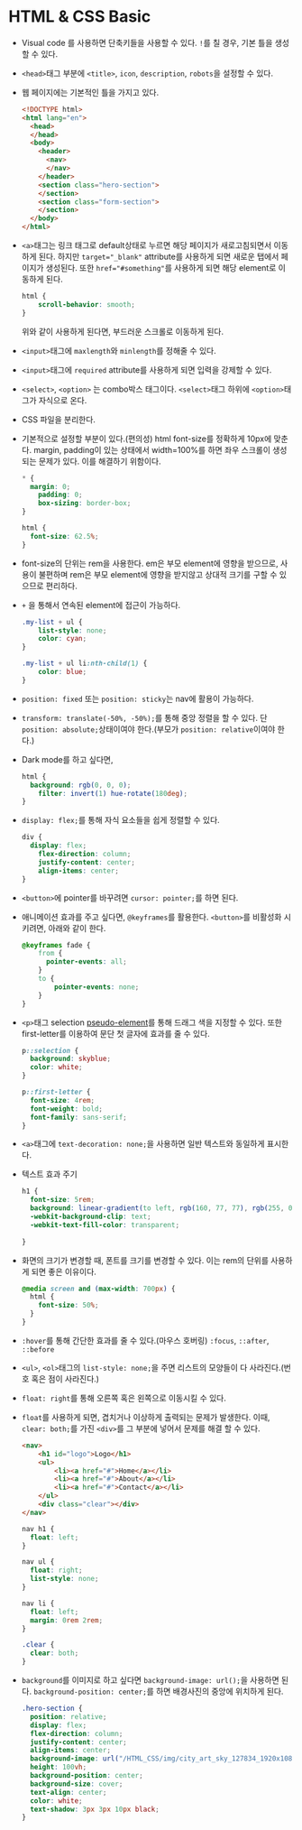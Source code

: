 # HTML & CSS Basic

- Visual code 를 사용하면 단축키들을 사용할 수 있다. `!`를 칠 경우, 기본 틀을 생성할 수 있다.

- `<head>`태그 부분에 `<title>`, `icon`, `description`, `robots`을 설정할 수 있다.

- 웹 페이지에는 기본적인 틀을 가지고 있다.

  ```html
  <!DOCTYPE html>
  <html lang="en">
    <head>
    </head>
    <body>
      <header>
        <nav>
        </nav>
      </header>
      <section class="hero-section">
      </section>
      <section class="form-section">
      </section>
    </body>
  </html>
  ```

- `<a>`태그는 링크 태그로 default상태로 누르면 해당 페이지가 새로고침되면서 이동하게 된다. 하지만 `target="_blank"` attribute를 사용하게 되면 새로운 탭에서 페이지가 생성된다.
  또한 `href="#something"`를 사용하게 되면 해당 element로 이동하게 된다.

  ```css
  html {
      scroll-behavior: smooth;
  }
  ```

  위와 같이 사용하게 된다면, 부드러운 스크롤로 이동하게 된다.

- `<input>`태그에 `maxlength`와 `minlength`를 정해줄 수 있다.

- `<input>`태그에 `required` attribute를 사용하게 되면 입력을 강제할 수 있다.

- `<select>`, `<option>` 는 combo박스 태그이다. `<select>`태그 하위에 `<option>`태그가 자식으로 온다.

- CSS 파일을 분리한다.

- 기본적으로 설정할 부분이 있다.(편의성)
  html font-size를 정확하게 10px에 맞춘다.
  margin, padding이 있는 상태에서 width=100%를 하면 좌우 스크롤이 생성되는 문제가 있다. 이를 해결하기 위함이다.

  ```css
  * {
  	margin: 0;
      padding: 0;
      box-sizing: border-box;
  }
  
  html {
  	font-size: 62.5%;
  }
  ```

- font-size의 단위는 rem을 사용한다.
  em은 부모 element에 영향을 받으므로, 사용이 불편하며
  rem은 부모 element에 영향을 받지않고 상대적 크기를 구할 수 있으므로 편리하다.

- `+` 을 통해서 연속된 element에 접근이 가능하다.

  ```css
  .my-list + ul {
      list-style: none;
      color: cyan;
  }
  
  .my-list + ul li:nth-child(1) {
      color: blue;
  }
  ```

- `position: fixed` 또는 `position: sticky`는 nav에 활용이 가능하다.

- `transform: translate(-50%, -50%);`를 통해 중앙 정렬을 할 수 있다. 단 `position: absolute;`상태이여야 한다.(부모가 `position: relative`이여야 한다.)

- Dark mode를 하고 싶다면,

  ```css
  html {
  	background: rgb(0, 0, 0);
      filter: invert(1) hue-rotate(180deg);
  }
  ```

- `display: flex;`를 통해 자식 요소들을 쉽게 정렬할 수 있다.

  ```css
  div {
  	display: flex;
      flex-direction: column;
      justify-content: center;
      align-items: center;
  }
  ```

- `<button>`에 pointer를 바꾸려면 `cursor: pointer;`를 하면 된다.

- 애니메이션 효과를 주고 싶다면, `@keyframes`를 활용한다.
  `<button>`를 비활성화 시키려면, 아래와 같이 한다.

  ```css
  @keyframes fade {
      from {
  		pointer-events: all;
      }
      to {
          pointer-events: none;
      }
  }
  ```

- `<p>`태그 selection [pseudo-element](https://developer.mozilla.org/en-US/docs/Web/CSS/Pseudo-elements)를 통해 드래그 색을 지정할 수 있다. 또한 first-letter를 이용하여 문단 첫 글자에 효과를 줄 수 있다.

  ```css
  p::selection {
    background: skyblue;
    color: white;
  }
  
  p::first-letter {
    font-size: 4rem;
    font-weight: bold;
    font-family: sans-serif;
  }
  ```

- `<a>`태그에 `text-decoration: none;`을 사용하면 일반 텍스트와 동일하게 표시한다.

- 텍스트 효과 주기

  ```css
  h1 {
    font-size: 5rem;
    background: linear-gradient(to left, rgb(160, 77, 77), rgb(255, 0, 0));
    -webkit-background-clip: text;
    -webkit-text-fill-color: transparent;
    
  }
  ```

- 화면의 크기가 변경할 때, 폰트를 크기를 변경할 수 있다. 이는 rem의 단위를 사용하게 되면 좋은 이유이다.

  ```css
  @media screen and (max-width: 700px) {
    html {
      font-size: 50%;
    }
  }
  ```

- `:hover`를 통해 간단한 효과를 줄 수 있다.(마우스 호버링)
  `:focus`, `::after`, `::before`

- `<ul>`, `<ol>`태그의 `list-style: none;`을 주면 리스트의 모양들이 다 사라진다.(번호 혹은 점이 사라진다.)

- `float: right`를 통해 오른쪽 혹은 왼쪽으로 이동시킬 수 있다.

- `float`를 사용하게 되면, 겹치거나 이상하게 출력되는 문제가 발생한다. 이때, `clear: both;`를 가진 `<div>`를 그 부분에 넣어서 문제를 해결 할 수 있다.

  ```html
  <nav>
      <h1 id="logo">Logo</h1>
      <ul>
          <li><a href="#">Home</a></li>
          <li><a href="#">About</a></li>
          <li><a href="#">Contact</a></li>
      </ul>
      <div class="clear"></div>
  </nav>
  ```

  

  ```css
  nav h1 {
    float: left;
  }
  
  nav ul {
    float: right;
    list-style: none;
  }
  
  nav li {
    float: left;
    margin: 0rem 2rem;
  }
  
  .clear {
    clear: both;
  }
  ```

- `background`를 이미지로 하고 싶다면 `background-image: url();`을 사용하면 된다.
  `background-position: center;`를 하면 배경사진의 중앙에 위치하게 된다.

  ```css
  .hero-section {
    position: relative;
    display: flex;
    flex-direction: column;
    justify-content: center;
    align-items: center;
    background-image: url("/HTML_CSS/img/city_art_sky_127834_1920x1080.jpg");
    height: 100vh;
    background-position: center;
    background-size: cover;
    text-align: center;
    color: white;
    text-shadow: 3px 3px 10px black;
  }
  ```

  

